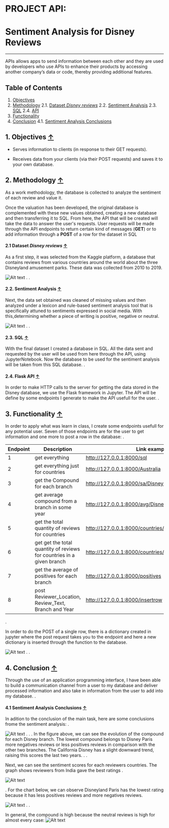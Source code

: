 # PROJECT API: 
# Sentiment Analysis for Disney Reviews

***
APIs allows apps to send information between each other and they are used by developers who use APIs to enhance their products by accessing another company’s data or code, thereby providing additional features.


## Table of Contents
1. [Objectives](#1.-Objectives-↑)
2. [Methodology](#2.-Methodology-↑)
    2.1. [Dataset _Disney reviews_](#21-dataset-disney-reviews-↑)
    2.2. [Sentiment Analysis](#22-sentiment-analysis-↑)
    2.3. [SQL](#23-sql-↑)
    2.4. [API](#24-flask-api-↑)
3. [Functionality](#3-functionality-↑)
4. [Conclusion](#4-conclusion-↑)
    4.1. [Sentiment Analysis Conclusions](#41-sentiment-analysis-conclusions-↑)



## 1. Objectives [&uarr;](#table-of-contents)


* Serves information to clients (in response to their GET requests).

* Receives data from your clients (via their POST requests) and saves it to your own database.


## 2. Methodology [&uarr;](#table-of-contents)
As a work methodology, the database is collected to analyze the sentiment of each review and value it.

Once the valuation has been developed, the original database is complemented with these new values obtained, creating a new database and then transferring it to SQL. From here, the API that will be created will take the data to answer the user's requests.
User requests will be made through the API endpoints to return certain kind of messages (**GET**) or to add information through a **POST** of a row for the dataset in SQL



#### 2.1 Dataset _Disney reviews_ [&uarr;](#table-of-contents)
As a first step, it was selected from the Kaggle platform, a database that contains reviews from various countries around the world about the three Disneyland amusement parks.
These data was collected from 2010 to 2019.


![Alt text](images/original%20dataset.jpg)
.
.

#### 2.2. Sentiment Analysis [&uarr;](#table-of-contents)
Next, the data set obtained was cleaned of missing values and then analyzed under a lexicon and rule-based sentiment analysis tool that is specifically attuned to sentiments expressed in social media.
With this,determining whether a piece of writing is positive, negative or neutral. 

![Alt text](images/final%20dataset.jpg)
.
.

#### 2.3. SQL [&uarr;](#table-of-contents)
With the final dataset I created a database in SQL.
All the data sent and requested by the user will be used from here through the API, using JupyterNotebook.
Now the database to be used for the sentiment analysis will be taken from this SQL database.
.

#### 2.4. Flask API [&uarr;](#table-of-contents)
In order to make HTTP calls to the server for getting the data stored in the Disney database, we use the Flask framework in Jupyter. The API will be define by some endpoints I generate to make the API usefull for the user.
.

## 3. Functionality [&uarr;](#table-of-contents)

In order to apply what was learn in class, I create some endpoints usefull for any potential user.
Seven of those endpoints are for the user to get information and one more to post a row in the database: 
.

| Endpoint     | Description      | Link example     |
| ------------- | ------------- | -------- |
| 1          | get everything         | http://127.0.0.1:8000/sql  |
| 2           | get everything just for countries         | http://127.0.0.1:8000/Australia  |
| 3          | get the Compound for each branch          |http://127.0.0.1:8000/sa/Disneyland_HongKong  |
| 4           | get average compound from a branch in some year         | http://127.0.0.1:8000/avg/Disneyland_HongKong/2011  |
| 5          | get the total quantity of reviews for countries          | http://127.0.0.1:8000/countries/  |
| 6           | get get the total quantity of reviews for countries in a given branch         | http://127.0.0.1:8000/countries/Disneyland_HongKong  |
| 7           | get the average of positives for each branch         | http://127.0.0.1:8000/positives  |
| 8           | post Reviewer_Location, Review_Text, Branch and Year         | http://127.0.0.1:8000/insertrow  |
.

In order to do the POST of a single row, there is a dictionary created in jupyter where the post request takes you to the endpoint and here a new dictionary is inserted through the function to the database.

![Alt text](images/post.png)
.
.

## 4. Conclusion [&uarr;](#table-of-contents)
Through the use of an application programming interface, I have been able to build a communication channel from a user to my database and deliver processed information and also take in information from the user to add into my database.
.

#### 4.1 Sentiment Analysis Conclusions [&uarr;](#table-of-contents)
In adition to the conclusion of the main task, here are some conclusions frome the sentiment analysis:
.


![Alt text](images/sentiment%20through%20the%20years%20with%20titles.png)
 .
 .
 .
 In the figure above, we can see the evolution of the compound for each Disney branch.
 The lowest compound belongs to Disney Paris more negatives reviews or less positives reviews in comparison with the other two branches.
 The California Disney has a slight downward trend, raising this scores the last two years.
.
.

Next, we can see the sentiment scores for each reviewers countries. 
The graph shows reviewers from India gave the best ratings
.

![Alt text](images/avg%20of%20scores%20by%20countries.png)

.
For the chart below, we can observe Disneyland Paris has the lowest rating because it has less positives reviews and more negatives reviews.

![Alt text](images/avg%20of%20scores%20by%20branches.png)
.
.

In general, the compound is high because the neutral reviews is high for almost every case:
![Alt text](images/neutral%20score.png)

